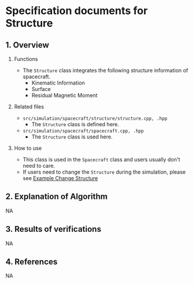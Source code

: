 # Specification documents for Structure

## 1.  Overview

1. Functions
   - The `Structure` class integrates the following structure information of spacecraft.
     - Kinematic Information
     - Surface
     - Residual Magnetic Moment

2. Related files
   - `src/simulation/spacecraft/structure/structure.cpp, .hpp`
     - The `Structure` class is defined here.
   - `src/simulation/spacecraft/spacecraft.cpp, .hpp`
     - The `Structure` class is used here.

3. How to use
   - This class is used in the `Spacecraft` class and users usually don't need to care.
   - If users need to change the `Structure` during the simulation, please see [Example Change Structure](TBW)

## 2. Explanation of Algorithm
NA

## 3. Results of verifications
NA

## 4. References
NA
